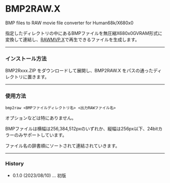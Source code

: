 # BMP2RAW.X

BMP files to RAW movie file converter for Human68k/X680x0

指定したディレクトリの中にあるBMPファイルを無圧縮X680x0GVRAM形式に変換して連結し、[RAWMVP.X](https://github.com/tantanGH/rawmvp/)で再生できるファイルを生成します。

---

### インストール方法

BMP2Rxxx.ZIP をダウンロードして展開し、BMP2RAW.X をパスの通ったディレクトリに置きます。

---

### 使用方法

    bmp2raw <BMPファイルディレクトリ名> <出力RAWファイル名>

オプションなどは特にありません。

BMPファイルは横幅は256,384,512pxのいずれか、縦幅は256px以下、24bitカラーのみサポートしています。

ファイル名の辞書順にソートされて連結されていきます。

---

### History

* 0.1.0 (2023/08/10) ... 初版
